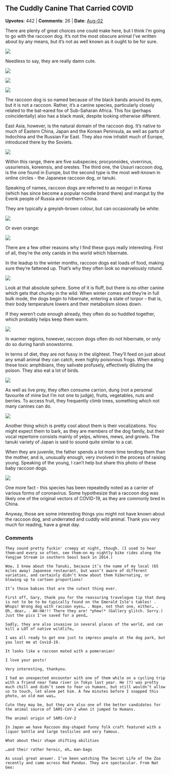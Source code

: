 ## The Cuddly Canine That Carried COVID
    
**Upvotes**: 442 | **Comments**: 26 | **Date**: [Aug-02](https://www.quora.com/What-is-the-cutest-animal-that-no-one-knows-about/answer/Gary-Meaney)

There are plenty of great choices one could make here, but I think I’m going to go with the raccoon dog. It’s not the most obscure animal I’ve written about by any means, but it’s not as well known as it ought to be for sure.

![](https://qph.fs.quoracdn.net/main-qimg-df84971de6ae6059f65179f94dc27ed4-lq)

Needless to say, they are really damn cute.

![](https://qph.fs.quoracdn.net/main-qimg-b48d7391adc144673bd611a123564ff8-lq)

![](https://qph.fs.quoracdn.net/main-qimg-a63618d55e5163b6cb18fa55511bb894-lq)

![](https://qph.fs.quoracdn.net/main-qimg-67d401c9efe1b125c060d4df033aa95d-lq)

The raccoon dog is so named because of the black bands around its eyes, but it is not a raccoon. Rather, it’s a canine species, particularly closely related to the bat-eared fox of Sub-Saharan Africa. This fox (perhaps coincidentally) also has a black mask, despite looking otherwise different.

East Asia, however, is the natural domain of the raccoon dog. It’s native to much of Eastern China, Japan and the Korean Peninsula, as well as parts of Indochina and the Russian Far East. They also now inhabit much of Europe, introduced there by the Soviets.

![](https://qph.fs.quoracdn.net/main-qimg-516ac3ec82d0293390fa2122909ab6ec-pjlq)

Within this range, there are five subspecies; procyonoides, viverrinus, ussuriensis, koreensis, and orestes. The third one, the Ussuri raccoon dog, is the one found in Europe, but the second type is the most well-known in online circles - the Japanese raccoon dog, or tanuki.

Speaking of names, raccoon dogs are referred to as neoguri in Korea (which has since become a popular noodle brand there) and mangut by the Evenk people of Russia and northern China.

They are typically a greyish-brown colour, but can occasionally be white:

![](https://qph.fs.quoracdn.net/main-qimg-4ad7e55183d05b68b4941dfbd0c3450f-lq)

Or even orange:

![](https://qph.fs.quoracdn.net/main-qimg-cde200a4f6d13589937ca84ed82948a7-pjlq)

There are a few other reasons why I find these guys really interesting. First of all, they’re the only canids in the world which hibernate.

In the leadup to the winter months, raccoon dogs eat loads of food, making sure they’re fattened up. That’s why they often look so marvelously rotund.

![](https://qph.fs.quoracdn.net/main-qimg-535d9a747a2e68c61016d26aaaf1af5c-lq)

Look at that absolute sphere. Some of it is fluff, but there is no other canine which gets that chunky in the wild. When winter comes and they’re in full bulk mode, the dogs begin to hibernate, entering a state of torpor - that is, their body temperature lowers and their metabolism slows down.

If they weren’t cute enough already, they often do so huddled together, which probably helps keep them warm.

![](https://qph.fs.quoracdn.net/main-qimg-41e0333e2658ed45aae43348f0e1e991-lq)

In warmer regions, however, raccoon dogs often do not hibernate, or only do so during harsh snowstorms.

In terms of diet, they are not fussy in the slightest. They’ll feed on just about any small animal they can catch, even highly poisonous frogs. When eating these toxic amphibians, they salivate profusely, effectively diluting the poison. They also eat a lot of birds.

![](https://qph.fs.quoracdn.net/main-qimg-b96ae0fee4124e894c9c4bafc46c075f-lq)

As well as live prey, they often consume carrion, dung (not a personal favourite of mine but I’m not one to judge), fruits, vegetables, nuts and berries. To access fruit, they frequently climb trees, something which not many canines can do.

![](https://qph.fs.quoracdn.net/main-qimg-5d366f6ea021d1df4dd8dbc741f03ac8-lq)

Another thing which is pretty cool about them is their vocalizations. You might expect them to bark, as they are members of the dog family, but their vocal repertoire consists mainly of yelps, whines, mews, and growls. The tanuki variety of Japan is said to sound quite similar to a cat.

When they are juvenile, the father spends a lot more time tending them than the mother, and is, unusually enough, very involved in the process of raising young. Speaking of the young, I can’t help but share this photo of these baby raccoon dogs.

![](https://qph.fs.quoracdn.net/main-qimg-f938462fc2d8bee7a1d6f60996d95627-lq)

One more fact - this species has been repeatedly noted as a carrier of various forms of coronavirus. Some hypothesize that a raccoon dog was likely one of the original vectors of COVID-19, as they are commonly bred in China.

Anyway, those are some interesting things you might not have known about the raccoon dog, and underrated and cuddly wild animal. Thank you very much for reading, have a great day.

### Comments

```
They sound pretty fuckin' creepy at night, though. (I used to hear them—and every so often, see them—on my nightly bike rides along the Yangjae Stream in southern Seoul back in 2014.)
```

```
Wow, I knew about the Tanuki, because it’s the name of my local (65 miles away) Japanese restaurant, but wasn’t aware of different varieties, and certainly didn’t know about them hibernating, or blowing up to cartoon proportions!

It’s those babies that are the cutest thing ever.
```

```
First off, Gary, thank you for the reassuring travelogue tip that dung is not to be to be typically found on the Emerald Isle's tables! . Whups! Wrong dog with raccoon eyes… . Nope, not that one, either… . Oh, dear… . AH-HA!!! There they are! *phew!* (Gallery glitch. Sorry.) Just the pics I've saved for a pend…
```

```
Sadly, they are also invasive in several places of the world, and can kill a LOT of native wildlife…
```

```
I was all ready to get one just to impress people at the dog park, but you lost me at Covid-19.
```

```
It looks like a raccoon mated with a pomeranian!
```

```
I love your posts!
```

```
Very interesting, thankyou.
```

```
I had an unexpected encounter with one of them while on a cycling trip with a friend near Tama river in Tokyo last year. He (?) was pretty much chill and didn’t seem to fear us humans, but still wouldn’t allow us to touch, let alone pet him. A few minutes before I snapped this photo, an old man was…
```

```
Cute they may be, but they are also one of the better candidates for the animal source of SARS-CoV-2 when it jumped to Humans.

The animal origin of SARS-CoV-2
```

```
In Japan we have Raccoon dog-shaped funny folk craft featured with a liquor bottle and large testicles and very famous.
```

```
What about their shape shifting abilities

…and their rather heroic, eh… man-bags
```

```
As usual great answer. I’ve been watching The Secret Life of the Zoo recently and came across Red Pandas. They are spectacular. From Nat Geo:
```

